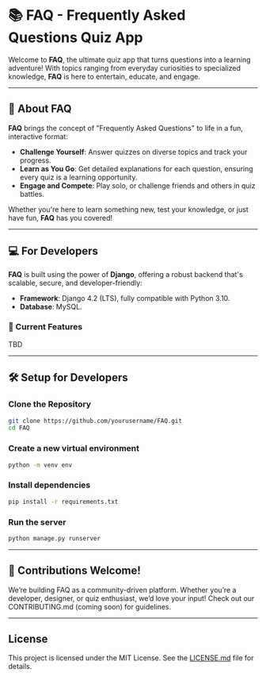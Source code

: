 # 📚 FAQ - Frequently Asked Questions Quiz App

Welcome to **FAQ**, the ultimate quiz app that turns questions into a learning adventure! With topics ranging from everyday curiosities to specialized knowledge, **FAQ** is here to entertain, educate, and engage.

---

## 🚀 About FAQ

**FAQ** brings the concept of "Frequently Asked Questions" to life in a fun, interactive format:
- **Challenge Yourself**: Answer quizzes on diverse topics and track your progress.
- **Learn as You Go**: Get detailed explanations for each question, ensuring every quiz is a learning opportunity.
- **Engage and Compete**: Play solo, or challenge friends and others in quiz battles.

Whether you're here to learn something new, test your knowledge, or just have fun, **FAQ** has you covered!

---

## 💻 For Developers

**FAQ** is built using the power of **Django**, offering a robust backend that's scalable, secure, and developer-friendly:
- **Framework**: Django 4.2 (LTS), fully compatible with Python 3.10.
- **Database**: MySQL.

### 🌟 Current Features
TBD

---

## 🛠️ Setup for Developers

### Clone the Repository
```bash
git clone https://github.com/yourusername/FAQ.git
cd FAQ
```

### Create a new virtual environment
```bash
python -m venv env
```

### Install dependencies
```bash
pip install -r requirements.txt
```

### Run the server
```bash
python manage.py runserver
```

---

## 🤝 Contributions Welcome!  
We’re building FAQ as a community-driven platform. Whether you’re a developer, designer, or quiz enthusiast, we’d love your input! Check out our CONTRIBUTING.md (coming soon) for guidelines.

---

## License
This project is licensed under the MIT License. See the [LICENSE.md](LICENSE.md) file for details.

